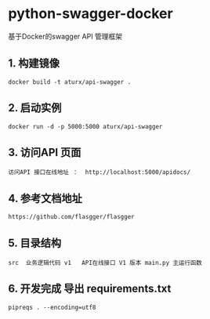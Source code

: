 # python-swagger-docker
基于Docker的swagger API 管理框架


## 1. 构建镜像
`
docker build -t aturx/api-swagger .
`

## 2. 启动实例

`
docker run -d -p 5000:5000 aturx/api-swagger
`

## 3. 访问API 页面
 `
访问API 接口在线地址 ：  http://localhost:5000/apidocs/
 `

## 4. 参考文档地址
`
https://github.com/flasgger/flasgger
`

## 5. 目录结构
`
src  业务逻辑代码
v1   API在线接口 V1 版本
main.py 主运行函数
`

## 6. 开发完成 导出 requirements.txt
`
pipreqs . --encoding=utf8
`
